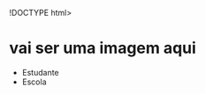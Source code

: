 !DOCTYPE html>
<html lang="en">
<head>
    <meta charset="UTF-8">
    <meta http-equiv="X-UA-Compatible" content="IE=edge">
    <meta name="viewport" content="width=device-width, initial-scale=1.0">
    <title>Document</title>
</head>
<body>
 <h1>vai ser uma imagem aqui</h1> 
 <ul>
    <li>Estudante</li>
    <li>Escola</li>
    </ul>  
</body>
</html>
